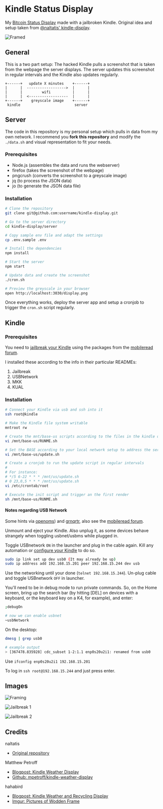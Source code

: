 # Kindle Status Display

My [Bitcoin Status Display](https://d11n.net/kindle-status-display.html) made with a jailbroken Kindle.
Original idea and setup taken from [@naltatis' kindle-display](https://github.com/naltatis/kindle-display).

![Framed](.github/images/framed.jpg)

## General

This is a two part setup:
The hacked Kindle pulls a screenshot that is taken from the webpage the server displays.
The server updates this screenshot in regular intervals and the Kindle also updates regularly.

```
+------+   update X minutes    +------+
|      |  ------------------>  |      |
|      |         wifi          |      |
|      |  <------------------  |      |
+------+    greyscale image    +------+
 kindle                         server
```

## Server

The code in this repository is my personal setup which pulls in data from my own network.
I recommend you **fork this repository** and modify the `./data.sh` and visual representation to fit your needs.

### Prerequisites

- Node.js (assembles the data and runs the webserver)
- firefox (takes the screenshot of the webpage)
- pngcrush (converts the screenshot to a greyscale image)
- jq (to process the JSON data)
- jo (to generate the JSON data file)

### Installation

```bash
# Clone the repository
git clone git@github.com:username/kindle-display.git

# Go to the server directory
cd kindle-display/server

# Copy sample env file and adapt the settings
cp .env.sample .env

# Install the dependencies
npm install

# Start the server
npm start

# Update data and create the screenshot
./cron.sh

# Preview the greyscale in your browser
open http://localhost:3030/display.png
```

Once everything works, deploy the server app and setup a cronjob to trigger the `cron.sh` script regularly.

## Kindle

### Prerequisites

You need to
[jailbreak your Kindle](https://wiki.mobileread.com/wiki/Kindle4NTHacking#Jailbreak) using the packages from the
[mobileread forum](https://www.mobileread.com/forums/showthread.php?t=225030).

I installed these according to the info in their particular READMEs:

1. Jailbreak
2. USBNetwork
3. MKK
4. KUAL

### Installation

```bash
# Connect your Kindle via usb and ssh into it
ssh root@kindle

# Make the Kindle file system writable
mntroot rw

# Create the mnt/base-us scripts according to the files in the kindle directory
vi /mnt/base-us/RUNME.sh

# Set the BASE according to your local network setup to address the server
vi /mnt/base-us/update.sh

# Create a cronjob to run the update script in regular intervals
#
# For instance:
# */5 6-22 * * * /mnt/us/update.sh
# 0 23,0,5 * * * /mnt/us/update.sh
vi /etc/crontab/root

# Execute the init script and trigger an the first render
sh /mnt/base-us/RUNME.sh
```

#### Notes regarding USB Network

Some hints via
[openoms](https://gist.github.com/openoms/56979d0859d7063cb734bdacabf1068f)) and
[grnqrtr](https://github.com/rootzoll/raspiblitz/pull/1301#issuecomment-655840707), also see the
[mobileread forum](https://www.mobileread.com/forums/showthread.php?t=204942).

Unmount and eject your Kindle.
Also unplug it, as some devices behave strangely when toggling usbnet/usbms while plugged in.

Toggle USBnetwork `ON` in the launcher and plug in the cable again.
Kill any automation or [configure your Kindle](kindle/mnt/RUNME.sh) to do so.

```bash
sudo ip link set up dev usb0 (It may already be up)
sudo ip address add 192.168.15.201 peer 192.168.15.244 dev usb
```

Use the networking until your done (`telnet 192.168.15.244`).
Un-plug cable and toggle USBnetwork `OFF` in launcher.

You'll need to be in debug mode to run private commands.
So, on the Home screen, bring up the search bar (by hitting [DEL] on devices with a keyboard, or the keyboard key on a K4, for example), and enter:

```bash
;debugOn

# now we can enable usbnet
~usbNetwork
```

On the desktop:

```bash
dmesg | grep usb0

# example output
> [367478.835928] cdc_subset 1-2:1.1 enp0s20u2i1: renamed from usb0
```

Use `ifconfig enp0s20u2i1 192.168.15.201`

To log in `ssh root@192.168.15.244` and just press enter.

## Images

![Framing](.github/images/framing.jpg)

![Jailbreak 1](.github/images/jailbreak-1.jpg)

![Jailbreak 2](.github/images/jailbreak-2.jpg)

## Credits

naltatis

- [Original repository](https://github.com/naltatis/kindle-display)

Matthew Petroff

- [Blogpost: Kindle Weather Display](http://mpetroff.net/2012/09/kindle-weather-display/)
- [Github: mpetroff/kindle-weather-display](https://github.com/mpetroff/kindle-weather-display)

hahabird

- [Blogpost: Kindle Weather and Recycling Display](http://hackaday.com/2013/04/01/kindle-weather-and-recycling-display/)
- [Imgur: Pictures of Wodden Frame](http://imgur.com/a/17Y89)
